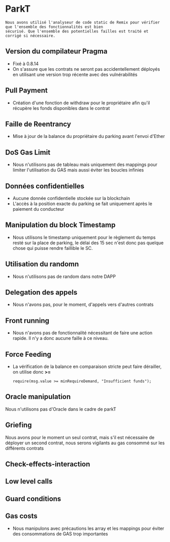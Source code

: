 # ParkT
    Nous avons utilisé l'analyseur de code static de Remix pour vérifier que l'ensemble des fonctionnalités est bien 
    sécurisé. Que l'ensemble des potentielles failles est traité et corrigé si nécessaire.

## Version du compilateur Pragma
* Fixé à 0.8.14
* On s'assure que les contrats ne seront pas accidentellement déployés en utilisant une version trop récente avec des
vulnérabilités 

## Pull Payment
* Création d'une fonction de withdraw pour le propriétaire afin qu'il récupère les fonds disponibles dans le contrat

## Faille de Reentrancy
* Mise à jour de la balance du propriétaire du parking avant l'envoi d'Ether  

## DoS Gas Limit
* Nous n'utilisons pas de tableau mais uniquement des mappings pour limiter l'utilisation du GAS mais aussi éviter les 
boucles infinies

## Données confidentielles
* Aucune donnée confidentielle stockée sur la blockchain
* L'accès à la position exacte du parking se fait uniquement après le paiement du conducteur

## Manipulation du block Timestamp
* Nous utilisons le timestamp uniquement pour le règlement du temps resté sur la place de parking,
le délai des 15 sec n'est donc pas quelque chose qui puisse rendre faillible le SC.

## Utilisation du randomn
* Nous n'utilisons pas de random dans notre DAPP

## Delegation des appels
* Nous n'avons pas, pour le moment, d'appels vers d'autres contrats 

## Front running
* Nous n'avons pas de fonctionnalité nécessitant de faire une action rapide. Il n'y a donc aucune faille à ce niveau.

## Force Feeding
* La vérification de la balance en comparaison stricte peut faire dérailler, on utilise donc **>=** 
    
  ``require(msg.value >= minRequireDemand, "Insufficient funds");``

## Oracle manipulation
Nous n'utilisons pas d'Oracle dans le cadre de parkT

## Griefing
Nous avons pour le moment un seul contrat, mais s'il est nécessaire de déployer un second contrat, nous serons
vigilants au gas consommé sur les différents contrats

## Check-effects-interaction

## Low level calls

## Guard conditions

## Gas costs
* Nous manipulons avec précautions les array et les mappings pour éviter des consommations de GAS trop importantes
